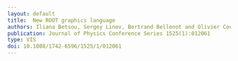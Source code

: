 ```yaml
---
layout: default
title:  New ROOT graphics language
authors: Iliana Betsou, Sergey Linev, Bertrand Bellenot and Olivier Couet
publication: Journal of Physics Conference Series 1525(1):012061
type: VIS
doi: 10.1088/1742-6596/1525/1/012061
---
```

